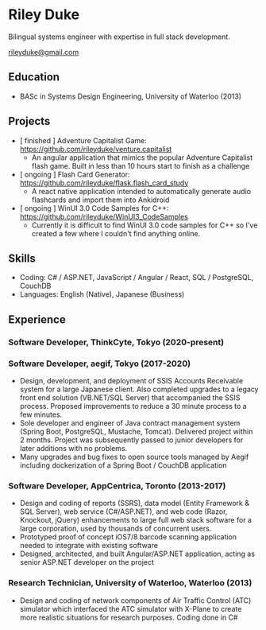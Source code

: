 # Riley Duke

Bilingual systems engineer with expertise in full stack development.

rileyduke@gmail.com

## Education
- BASc in Systems Design Engineering, University of Waterloo (2013)

## Projects
- [ finished ] Adventure Capitalist Game: https://github.com/rileyduke/venture.capitalist
    - An angular application that mimics the popular Adventure Capitalist flash game. Built in less than 10 hours start to finish as a challenge
- [ ongoing ] Flash Card Generator: https://github.com/rileyduke/flask.flash_card_study
    - A react native application intended to automatically generate audio flashcards and import them into Ankidroid
- [ ongoing ] WinUI 3.0 Code Samples for C++: https://github.com/rileyduke/WinUI3_CodeSamples
    - Currently it is difficult to find WinUI 3.0 code samples for C++ so I've created a few where I couldn't find anything online.

## Skills

- Coding: C# / ASP.NET, JavaScript / Angular / React, SQL / PostgreSQL, CouchDB
- Languages: English (Native), Japanese (Business)

## Experience

### Software Developer, ThinkCyte, Tokyo (2020-present)

### Software Developer, aegif, Tokyo (2017-2020)
- Design, development, and deployment of SSIS Accounts Receivable system for a large Japanese client. Also completed upgrades to a legacy front end solution (VB.NET/SQL Server) that accompanied the SSIS process. Proposed improvements to reduce a 30 minute process to a few minutes.
- Sole developer and engineer of Java contract management system (Spring Boot, PostgreSQL, Mustache, Tomcat). Delivered project within 2 months. Project was subsequently passed to junior developers for later additions with no problems.
- Many upgrades and bug fixes to open source tools managed by Aegif including dockerization of a Spring Boot / CouchDB application

### Software Developer, AppCentrica, Toronto (2013-2017)
- Design and coding of reports (SSRS), data model (Entity Framework \& SQL Server), web service (C\#/ASP.NET), and web code (Razor, Knockout, jQuery) enhancements to large full web stack software for a large corporation, used by thousands of concurrent users.
- Prototyped proof of concept iOS7/8 barcode scanning application needed to integrate with existing software
- Designed, architected, and built Angular/ASP.NET application, acting as senior ASP.NET developer on the project

### Research Technician, University of Waterloo, Waterloo (2013)
- Design and coding of network components of Air Traffic Control (ATC) simulator which interfaced the ATC simulator with X-Plane to create more realistic situations for research purposes. Coding done in C\#
